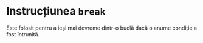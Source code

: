 # Instrucțiunea `break`

Este folosit pentru a ieși mai devreme dintr-o buclă dacă o anume condiție a fost întrunită.
